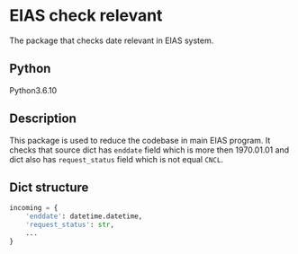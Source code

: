 # EIAS check relevant

The package that checks date relevant in EIAS system.

## Python

Python3.6.10

## Description

This package is used to reduce the codebase in main EIAS program. It checks that
source dict has `enddate` field which is more then 1970.01.01 and dict also has `request_status`
field which is not equal `CNCL`.

## Dict structure

```python
incoming = {
    'enddate': datetime.datetime,
    'request_status': str,
    ...
}
```
